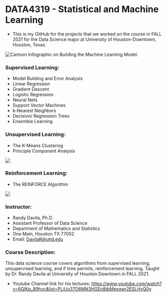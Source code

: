 # DATA4319 - Statistical and Machine Learning

- This is my GitHub for the projects that we worked on the course in FALL 2021 for the Data Science major at University of Houston-Downtown, Houston, Texas. 

![Cartoon Infographic on Building the Machine Learning Model.](https://miro.medium.com/max/2244/0*IT9aLhgbOVDkMNKM)


### Supervised Learning:
- Model Building and Error Analysis
- Linear Regression
- Gradient Descent
- Logistic Regression
- Neural Nets
- Support Vector Machines
- k-Nearest Neighbors
- Decision/ Regression Trees
- Ensemble Learning


### Unsupervised Learning: 
- The K-Means Clustering 
- Principle Component Analysis

![](https://miro.medium.com/max/1400/1*B3rECTf8kNC3Z_oWmWgHng.jpeg)

### Reinforcement Learning:
- The REINFORCE Algorithm 

![](https://i1.wp.com/techvidvan.com/tutorials/wp-content/uploads/sites/2/2020/08/Reinforcement-Learning-in-ML-TV.jpg?ssl=1)

### Instructor:
- Randy Davila, Ph.D.
- Assistant Professor of Data Science
- Department of Mathematics and Statistics
- One Main, Houston TX 77002
- Email: DavilaR@uhd.edu

### Course Description:
This data science course covers algorithms from supervised learning, unsupervised learning, and if time permits, reinforcement learning. Taught by Dr. Randy Davila at University of Houston Downtown in FALL 2021.
- Youtube Channel link for his lectures: https://www.youtube.com/watch?v=6QlKp_B9hyc&list=PLiUo37D6MN3HGEn8tbMexqwr2ESLHvQ0y
